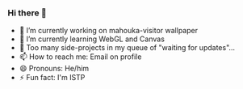 ### Hi there 👋

<!--
**cloudyyoung/cloudyyoung** is a ✨ _special_ ✨ repository because its `README.md` (this file) appears on your GitHub profile.

Here are some ideas to get you started:

- 🔭 I’m currently working on ...
- 🌱 I’m currently learning ...
- 👯 I’m looking to collaborate on ...
- 🤔 I’m looking for help with ...
- 💬 Ask me about ...
- 📫 How to reach me: ...
- 😄 Pronouns: ...
- ⚡ Fun fact: ...
-->

- 🔭 I’m currently working on mahouka-visitor wallpaper
- 🌱 I’m currently learning WebGL and Canvas
- 🤔 Too many side-projects in my queue of "waiting for updates"...
- 📫 How to reach me: Email on profile
- 😄 Pronouns: He/him
- ⚡ Fun fact: I'm ISTP
